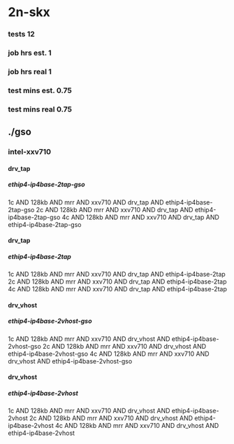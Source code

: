 # 2n-skx
### tests 12
### job hrs est. 1
### job hrs real 1
### test mins est. 0.75
### test mins real 0.75
## ./gso
### intel-xxv710
#### drv_tap
##### ethip4-ip4base-2tap-gso
1c AND 128kb AND mrr AND xxv710 AND drv_tap AND ethip4-ip4base-2tap-gso
2c AND 128kb AND mrr AND xxv710 AND drv_tap AND ethip4-ip4base-2tap-gso
4c AND 128kb AND mrr AND xxv710 AND drv_tap AND ethip4-ip4base-2tap-gso
#### drv_tap
##### ethip4-ip4base-2tap
1c AND 128kb AND mrr AND xxv710 AND drv_tap AND ethip4-ip4base-2tap
2c AND 128kb AND mrr AND xxv710 AND drv_tap AND ethip4-ip4base-2tap
4c AND 128kb AND mrr AND xxv710 AND drv_tap AND ethip4-ip4base-2tap
#### drv_vhost
##### ethip4-ip4base-2vhost-gso
1c AND 128kb AND mrr AND xxv710 AND drv_vhost AND ethip4-ip4base-2vhost-gso
2c AND 128kb AND mrr AND xxv710 AND drv_vhost AND ethip4-ip4base-2vhost-gso
4c AND 128kb AND mrr AND xxv710 AND drv_vhost AND ethip4-ip4base-2vhost-gso
#### drv_vhost
##### ethip4-ip4base-2vhost
1c AND 128kb AND mrr AND xxv710 AND drv_vhost AND ethip4-ip4base-2vhost
2c AND 128kb AND mrr AND xxv710 AND drv_vhost AND ethip4-ip4base-2vhost
4c AND 128kb AND mrr AND xxv710 AND drv_vhost AND ethip4-ip4base-2vhost
